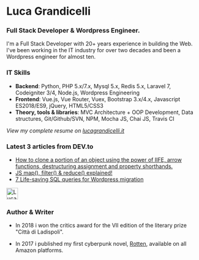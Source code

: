 # Luca Grandicelli

### Full Stack Developer & Wordpress Engineer.

I'm a Full Stack Developer with 20+ years experience in building the Web. I've been working in the IT industry for over two decades and been a Wordpress engineer for almost ten.

### IT Skills
*   **Backend**: Python, PHP 5.x/7.x, Mysql 5.x, Redis 5.x, Laravel 7, Codeigniter 3/4, Node.js, Wordpress Engineering
*   **Frontend**: Vue.js, Vue Router, Vuex, Bootstrap 3.x/4.x, Javascript ES2018/ES9, jQuery, HTML5/CSS3
*   **Theory, tools & libraries**: MVC Architecture + OOP Development, Data structures, Git/Github/SVN, NPM, Mocha JS, Chai JS, Travis CI

*View my complete resume on [lucagrandicelli.it](https://www.lucagrandicelli.it)*

### **Latest 3 articles from DEV.to**

*   [How to clone a portion of an object using the power of IIFE, arrow functions, destructuring assignment and property shorthands.](https://dev.to/lucagrandicelli/how-to-clone-a-portion-of-an-object-using-the-power-of-iife-arrow-functions-destructuring-assignment-and-property-shorthands-379f "How to clone a portion of an object using the power of IIFE, arrow functions, destructuring assignment and property shorthands.")
*   [JS map(), filter() & reduce() explained!](https://dev.to/lucagrandicelli/js-map-filter-reduce-explained-572e "JS map(), filter() & reduce() explained!")
*   [7 Life-saving SQL queries for Wordpress migration](https://dev.to/lucagrandicelli/7-life-saving-sql-queries-for-wordpress-migration-o90 "7 Life-saving SQL queries for Wordpress migration")

<a href="https://dev.to/lucagrandicelli">
  <img src="https://d2fltix0v2e0sb.cloudfront.net/dev-badge.svg" alt="Luca Grandicelli's DEV Profile" height="30" width="30">
</a>

### Author & Writer

* In 2018 i won the critics award for the VII edition of the literary prize "Città di Ladispoli".

* In 2017 i published my first cyberpunk novel, [Rotten](https://www.amazon.it/dp/B01MRAMS7J/ref=cm_sw_r_cp_ep_dp_QSINBb262M7ZA "Rotten"), available on all Amazon platforms.
